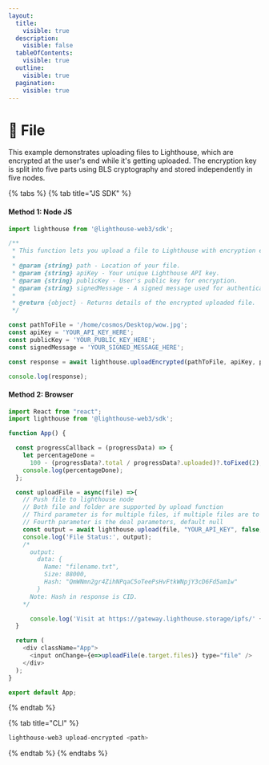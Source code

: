 ```yaml
---
layout:
  title:
    visible: true
  description:
    visible: false
  tableOfContents:
    visible: true
  outline:
    visible: true
  pagination:
    visible: true
---
```


# 📁 File

This example demonstrates uploading files to Lighthouse, which are encrypted at the user's end while it's getting uploaded. The encryption key is split into five parts using BLS cryptography and stored independently in five nodes.

{% tabs %}
{% tab title="JS SDK" %}
#### Method 1: Node JS

```javascript
import lighthouse from '@lighthouse-web3/sdk';

/**
 * This function lets you upload a file to Lighthouse with encryption enabled.
 * 
 * @param {string} path - Location of your file.
 * @param {string} apiKey - Your unique Lighthouse API key.
 * @param {string} publicKey - User's public key for encryption.
 * @param {string} signedMessage - A signed message used for authentication at encryption nodes.
 * 
 * @return {object} - Returns details of the encrypted uploaded file.
 */

const pathToFile = '/home/cosmos/Desktop/wow.jpg';
const apiKey = 'YOUR_API_KEY_HERE';
const publicKey = 'YOUR_PUBLIC_KEY_HERE';
const signedMessage = 'YOUR_SIGNED_MESSAGE_HERE';

const response = await lighthouse.uploadEncrypted(pathToFile, apiKey, publicKey, signedMessage);

console.log(response);
```

#### Method 2: Browser

```javascript
import React from "react";
import lighthouse from '@lighthouse-web3/sdk';

function App() {

  const progressCallback = (progressData) => {
    let percentageDone =
      100 - (progressData?.total / progressData?.uploaded)?.toFixed(2);
    console.log(percentageDone);
  };

  const uploadFile = async(file) =>{
    // Push file to lighthouse node
    // Both file and folder are supported by upload function
    // Third parameter is for multiple files, if multiple files are to be uploaded at once make it true
    // Fourth parameter is the deal parameters, default null
    const output = await lighthouse.upload(file, "YOUR_API_KEY", false, null, progressCallback);
    console.log('File Status:', output);
    /*
      output:
        data: {
          Name: "filename.txt",
          Size: 88000,
          Hash: "QmWNmn2gr4ZihNPqaC5oTeePsHvFtkWNpjY3cD6Fd5am1w"
        }
      Note: Hash in response is CID.
    */

      console.log('Visit at https://gateway.lighthouse.storage/ipfs/' + output.data.Hash);
  }

  return (
    <div className="App">
      <input onChange={e=>uploadFile(e.target.files)} type="file" />
    </div>
  );
}

export default App;
```
{% endtab %}

{% tab title="CLI" %}
```bash
lighthouse-web3 upload-encrypted <path>
```
{% endtab %}
{% endtabs %}
